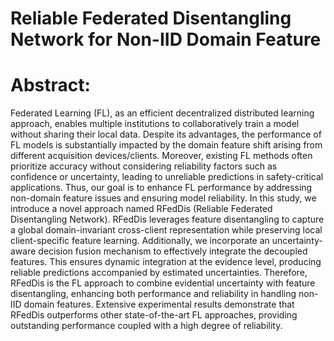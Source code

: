 # Reliable Federated Disentangling Network for Non-IID Domain Feature

# Abstract:
Federated Learning (FL), as an efficient decentralized distributed learning approach, enables multiple institutions to collaboratively train a model without sharing their local data. Despite its advantages, the performance of FL models is substantially impacted by the domain feature shift arising from different acquisition devices/clients. Moreover, existing FL methods often prioritize accuracy without considering reliability factors such as confidence or uncertainty, leading to unreliable predictions in safety-critical applications. Thus, our goal is to enhance FL performance by addressing non-domain feature issues and ensuring model reliability. In this study, we introduce a novel approach named RFedDis (Reliable Federated Disentangling Network). RFedDis leverages feature disentangling to capture a global domain-invariant cross-client representation while preserving local client-specific feature learning. Additionally, we incorporate an uncertainty-aware decision fusion mechanism to effectively integrate the decoupled features. This ensures dynamic integration at the evidence level, producing reliable predictions accompanied by estimated uncertainties. Therefore, RFedDis is the FL approach to combine evidential uncertainty with feature disentangling, enhancing both performance and reliability in handling non-IID domain features. Extensive experimental results demonstrate that RFedDis outperforms other state-of-the-art FL approaches, providing outstanding performance coupled with a high degree of reliability.
